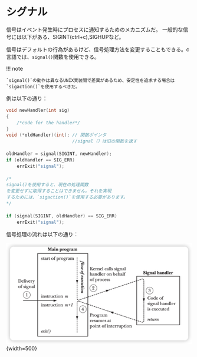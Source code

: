 # シグナル

信号はイベント発生時にプロセスに通知するためのメカニズムだ。
一般的な信号には以下がある、SIGINT(ctrl+c),SIGHUPなど。

信号はデフォルトの行為があるけど、信号処理方法を変更することもできる。c言語では、`signal()`関数を使用できる。

!!! note

    `signal()`の動作は異なるUNIX実装間で差異があるため、安定性を追求する場合は`sigaction()`を使用するべきだ。


例は以下の通り：

```c
void newHandler(int sig)
{
    /*code for the handler*/
}
void (*oldHandler)(int); // 関数ポインタ　　
                         //signal（）は旧の関数を返す

oldHandler = signal(SIGINT, newHandler);
if (oldHandler == SIG_ERR)
    errExit("signal");

/*
signal()を使用すると、現在の処理関数
を変更せずに取得することはできません。それを実現
するためには、`sigaction()`を使用する必要があります。
*/

if (signal(SIGINT, oldHandler) == SIG_ERR)
    errExit("signal");
```
信号処理の流れは以下の通り：

![](../images/5.png){width=500}